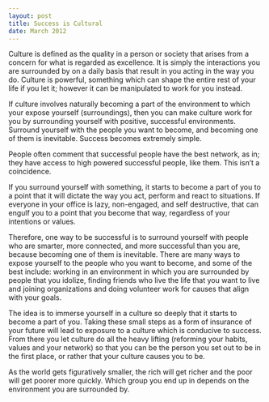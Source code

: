 ```yaml
---
layout: post
title: Success is Cultural
date: March 2012
---
```


Culture is defined as the quality in a person or society that arises from a concern for what is regarded as excellence. It is simply the interactions you are surrounded by on a daily basis that result in you acting in the way you do. Culture is powerful, something which can shape the entire rest of your life if you let it; however it can be manipulated to work for you instead.

If culture involves naturally becoming a part of the environment to which your expose yourself (surroundings), then you can make culture work for you by surrounding yourself with positive, successful environments. Surround yourself with the people you want to become, and becoming one of them is inevitable. Success becomes extremely simple.

People often comment that successful people have the best network, as in; they have access to high powered successful people, like them. This isn’t a coincidence. 

If you surround yourself with something, it starts to become a part of you to a point that it will dictate the way you act, perform and react to situations. If everyone in your office is lazy, non-engaged, and self destructive, that can engulf you to a point that you become that way, regardless of your intentions or values. 

Therefore, one way to be successful is to surround yourself with people who are smarter, more connected, and more successful than you are, because becoming one of them is inevitable. 
There are many ways to expose yourself to the people who you want to become, and some of the best include: working in an environment in which you are surrounded by people that you idolize, finding friends who live the life that you want to live and joining organizations and doing volunteer work for causes that align with your goals. 

The idea is to immerse yourself in a culture so deeply that it starts to become a part of you. Taking these small steps as a form of insurance of your future will lead to exposure to a culture which is conducive to success. From there you let culture do all the heavy lifting (reforming your habits, values and your network) so that you can be the person you set out to be in the first place, or rather that your culture causes you to be. 

As the world gets figuratively smaller, the rich will get richer and the poor will get poorer more quickly. Which group you end up in depends on the environment you are surrounded by.